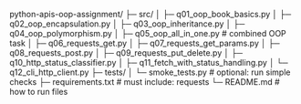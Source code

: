 python-apis-oop-assignment/
├─ src/
│  ├─ q01_oop_book_basics.py
│  ├─ q02_oop_encapsulation.py
│  ├─ q03_oop_inheritance.py
│  ├─ q04_oop_polymorphism.py
│  ├─ q05_oop_all_in_one.py           # combined OOP task
│  ├─ q06_requests_get.py
│  ├─ q07_requests_get_params.py
│  ├─ q08_requests_post.py
│  ├─ q09_requests_put_delete.py
│  ├─ q10_http_status_classifier.py
│  ├─ q11_fetch_with_status_handling.py
│  └─ q12_cli_http_client.py
├─ tests/
│  └─ smoke_tests.py                  # optional: run simple checks
├─ requirements.txt                   # must include: requests
└─ README.md                          # how to run files

